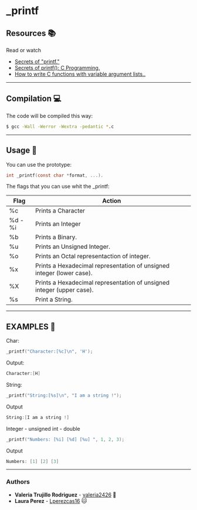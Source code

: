 #                                   _printf

## Resources :books:
Read or watch
* [Secrets of "printf."](https://www.cypress.com/file/54761/download)
* [Secrets of printf(): C Programming.](https://www.youtube.com/watch?v=Y9kUWsyyChk&t=319s)
* [How to write C functions with variable argument lists..](https://www.youtube.com/watch?v=S-ak715zIIE)
---
## Compilation :computer:

The code will be compiled this way:

```bash
$ gcc -Wall -Werror -Wextra -pedantic *.c
```
---
## Usage :mag_right:

You can use the prototype:
```c
int _printf(const char *format, ...).
```
The flags that  you can use whit the _printf:

Flag   | Action
------------- | -------------
  %c  | Prints a Character
  %d - %i | Prints an Integer
  %b  | Prints a Binary.
  %u  | Prints an Unsigned Integer.
  %o  | Prints an Octal representaction of integer.
  %x  | Prints a Hexadecimal representation of unsigned integer \(lower case\).
  %X  | Prints a Hexadecimal representation of unsigned integer \(upper case\).
  %s  | Print a String.

---
## EXAMPLES :floppy_disk:

Char:
```C
_printf("Character:[%c]\n", 'H');
```
Output:
```C
Character:[H]
```

String:
```C
_printf("String:[%s]\n", "I am a string !");
```
Output
```C
String:[I am a string !]
```

Integer - unsigned int - double
```C
_printf("Numbers: [%i] [%d] [%u] ", 1, 2, 3);
```
Output
```C
Numbers: [1] [2] [3]
```



---

  ### Authors
  * **Valeria Trujillo Rodriguez** - [valeria2426](https://github.com/valeria2426) :sunflower:
  * **Laura Perez** - [Lperezcas16](https://github.com/lperezcas16) :cat: